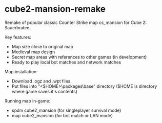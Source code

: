 # cube2-mansion-remake
Remake of popular classic Counter Strike map cs_mansion for Cube 2: Sauerbraten.

Key features:
- Map size close to original map
- Medieval map design
- Secret map areas with references to other games (in development)
- Ready to play local bot matches and network matches

Map installation:
- Download .ogz and .wpt files
- Put files into "<$HOME>\packages\base" directory ($HOME is directory where game saves it's contents)

Running map in-game:
- spdm cube2_mansion (for singleplayer survival mode)
- map cube2_mansion (for bot match or LAN mode)
